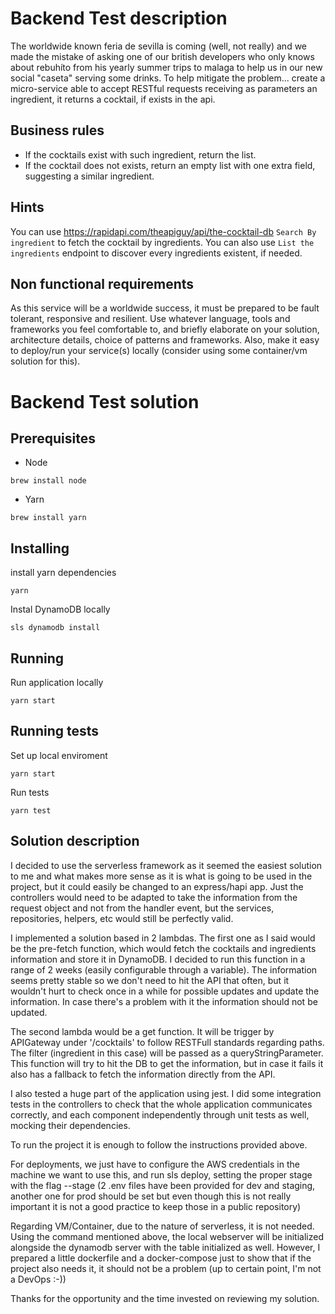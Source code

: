 
# Backend Test description

The worldwide known feria de sevilla is coming (well, not really) and we made the mistake of asking one of our british developers who only knows about rebuhíto from his yearly summer trips to malaga to help us in our new social "caseta" serving some drinks. To help mitigate the problem... create a micro-service able to accept RESTful requests receiving as parameters an ingredient, it returns a cocktail, if exists in the api.

## Business rules
* If the cocktails exist with such ingredient, return the list.
* If the cocktail does not exists, return an empty list with one extra field, suggesting a similar ingredient.

## Hints
You can use https://rapidapi.com/theapiguy/api/the-cocktail-db `Search By ingredient` to fetch the cocktail by ingredients. You can also use `List the ingredients` endpoint to discover every ingredients existent, if needed.

## Non functional requirements
As this service will be a worldwide success, it must be prepared to be fault tolerant, responsive and resilient.
Use whatever language, tools and frameworks you feel comfortable to, and briefly elaborate on your solution, architecture details, choice of patterns and frameworks.
Also, make it easy to deploy/run your service(s) locally (consider using some container/vm solution for this).

# Backend Test solution

## Prerequisites

- Node

```
brew install node
```

- Yarn

```
brew install yarn
```

## Installing

install yarn dependencies

```
yarn
```

Instal DynamoDB locally

```
sls dynamodb install
```

## Running

Run application locally

```
yarn start
```

## Running tests

Set up local enviroment

```
yarn start
```

Run tests

```
yarn test
```

## Solution description

I decided to use the serverless framework as it seemed the easiest solution to me and what makes more sense as it is what is going to be used in the project, but it could easily be changed to an express/hapi app. Just the controllers would need to be adapted to take the information from the request object and not from the handler event, but the services, repositories, helpers, etc would still be perfectly valid.

I implemented a solution based in 2 lambdas. The first one as I said would be the pre-fetch function, which would fetch the cocktails and ingredients information and store it in DynamoDB. I decided to run this function in a range of 2 weeks (easily configurable through a variable). The information seems pretty stable so we don't need to hit the API that often, but it wouldn't hurt to check once in a while for possible updates and update the information. In case there's a problem with it the information should not be updated.

The second lambda would be a get function. It will be trigger by APIGateway under '/cocktails' to follow RESTFull standards regarding paths. The filter (ingredient in this case) will be passed as a queryStringParameter. This function will try to hit the DB to get the information, but in case it fails it also has a fallback to fetch the information directly from the API.

I also tested a huge part of the application using jest. I did some integration tests in the controllers to check that the whole application communicates correctly, and each component independently through unit tests as well, mocking their dependencies.

To run the project it is enough to follow the instructions provided above. 

For deployments, we just have to configure the AWS credentials in the machine we want to use this, and run sls deploy, setting the proper stage with the flag --stage (2 .env files have been provided for dev and staging, another one for prod should be set but even though this is not really important it is not a good practice to keep those in a public repository)

Regarding VM/Container, due to the nature of serverless, it is not needed. Using the command mentioned above, the local webserver will be initialized alongside the dynamodb server with the table initialized as well. However, I prepared a little dockerfile and a docker-compose just to show that if the project also needs it, it should not be a problem (up to certain point, I'm not a DevOps :-)) 

Thanks for the opportunity and the time invested on reviewing my solution.

